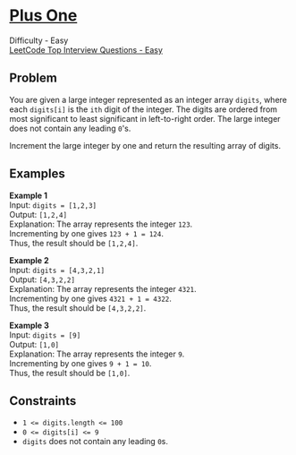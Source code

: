 # [Plus One](https://leetcode.com/problems/plus-one/description/)

Difficulty - Easy  
[LeetCode Top Interview Questions - Easy](https://leetcode.com/explore/featured/card/top-interview-questions-easy/)

## Problem

You are given a large integer represented as an integer array `digits`, where each `digits[i]` is the `ith` digit of the integer. The digits are ordered from most significant to least significant in left-to-right order. The large integer does not contain any leading `0`'s.

Increment the large integer by one and return the resulting array of digits.

## Examples

**Example 1**  
Input: `digits = [1,2,3]`  
Output: `[1,2,4]`  
Explanation: The array represents the integer `123`.  
Incrementing by one gives `123 + 1 = 124`.  
Thus, the result should be `[1,2,4]`.

**Example 2**  
Input: `digits = [4,3,2,1]`  
Output: `[4,3,2,2]`  
Explanation: The array represents the integer `4321`.  
Incrementing by one gives `4321 + 1 = 4322`.  
Thus, the result should be `[4,3,2,2]`.

**Example 3**  
Input: `digits = [9]`  
Output: `[1,0]`  
Explanation: The array represents the integer `9`.  
Incrementing by one gives `9 + 1 = 10`.  
Thus, the result should be `[1,0]`.

## Constraints

- <code>1 <= digits.length <= 100</code>
- <code>0 <= digits[i] <= 9</code>
- `digits` does not contain any leading `0`s.
